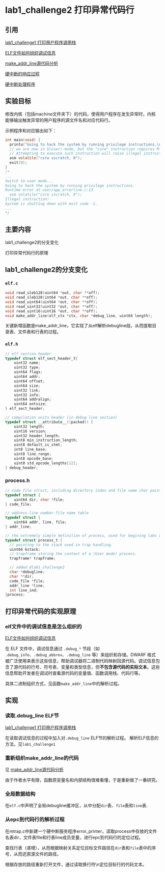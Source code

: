 # lab1_challenge2 打印异常代码行

## 引用
[lab1_challenge1 打印用户程序调用栈](lab/lab1_challenge1.md)

[ELF文件如何组织调试信息](../doc/ELF文件如何组织调试信息.md)

[make_addr_line源代码分析](../code/make_addr_line.md)

[硬中断的响应过程](../doc/硬件对硬中断的响应过程.md)

[硬中断处理程序](../code/硬中断处理程序.md)

## 实验目标
修改内核（包括machine文件夹下）的代码，使得用户程序在发生异常时，内核能够输出触发异常的用户程序的源文件名和对应代码行。

示例程序和对应输出如下：
```c
int main(void) {
  printu("Going to hack the system by running privilege instructions.\n");
  // we are now in U(user)-mode, but the "csrw" instruction requires M-mode privilege.
  // Attempting to execute such instruction will raise illegal instruction exception.
  asm volatile("csrw sscratch, 0");
  exit(0);
}
/*
...
Switch to user mode...
Going to hack the system by running privilege instructions.
Runtime error at user/app_errorline.c:13
  asm volatile("csrw sscratch, 0");
Illegal instruction!
System is shutting down with exit code -1.
...
*/
```

## 主要内容
lab1_challenge2的分支变化

打印异常代码行的原理

## lab1_challenge2的分支变化
### `elf.c`
```cpp
void read_uleb128(uint64 *out, char **off);
void read_sleb128(int64 *out, char **off);
void read_uint64(uint64 *out, char **off);
void read_uint32(uint32 *out, char **off);
void read_uint16(uint16 *out, char **off);
void make_addr_line(elf_ctx *ctx, char *debug_line, uint64 length);
```
关键新增函数是make_addr_line，它实现了从elf解析debugline段，从而提取目录表、文件表和行表的过程。
### `elf.h`
```c
// elf section header
typedef struct elf_sect_header_t{
    uint32 name;
    uint32 type;
    uint64 flags;
    uint64 addr;
    uint64 offset;
    uint64 size;
    uint32 link;
    uint32 info;
    uint64 addralign;
    uint64 entsize;
} elf_sect_header;

// compilation units header (in debug line section)
typedef struct __attribute__((packed)) {
    uint32 length;
    uint16 version;
    uint32 header_length;
    uint8 min_instruction_length;
    uint8 default_is_stmt;
    int8 line_base;
    uint8 line_range;
    uint8 opcode_base;
    uint8 std_opcode_lengths[12];
} debug_header;
```

### process.h
```c
// code file struct, including directory index and file name char pointer
typedef struct {
    uint64 dir; char *file;
} code_file;

// address-line number-file name table
typedef struct {
    uint64 addr, line, file;
} addr_line;

// the extremely simple definition of process, used for begining labs of PKE
typedef struct process_t {
  // pointing to the stack used in trap handling.
  uint64 kstack;
  // trapframe storing the context of a (User mode) process.
  trapframe* trapframe;

  // added @lab1_challenge2
  char *debugline;
  char **dir;
  code_file *file;
  addr_line *line;
  int line_ind;
}process;
```

## 打印异常代码的实现原理

### elf文件中的调试信息是怎么组织的
[ELF文件如何组织调试信息](../doc/ELF文件如何组织调试信息.md)

在 ELF 文件中，调试信息通过 `.debug_*` 节段（如 `.debug_info`、`.debug_abbrev`、`.debug_line` 等）来组织和存储。DWARF 格式被广泛使用来表示这些信息，帮助调试器将二进制代码映射回源代码。调试信息包含了源代码的行号、符号表、变量和类型信息，但**不包含源代码的实际文本**。这些信息帮助开发者在调试时查看源代码的变量值、函数调用栈、代码行等。

具体二进制组织方式，见函数`make_addr_line`中的解析过程。

## 实现
### 读取.debug_line ELF节
[lab1_challenge1 打印用户程序调用栈](lab/lab1_challenge1.md)

在读取调试信息的过程中加入对`.debug_line` ELF节的解析过程。
解析ELF信息的方法，见`lab1_challenge1`

### 重新组织make_addr_line的代码
见 [make_addr_line源代码分析](../code/make_addr_line.md)

由于作者水平有限，函数原变量名和内部结构很难看懂，于是重新做了一番研究。
### 全局数据结构
在`elf.c`中声明了全局debugline缓冲区，从中分配`dir`表、`file`表和`line`表.
### 从epc到代码行的解析过程
在mtrap.c中新建一个硬中断服务程序error_printer，读取process中存放的文件名表dir，文件表file和行表line成员变量，进行epc到代码行的定位过程。

查找行表（递增），从而根据映射关系定位目标文件路径在`dir`表和`file`表中的序号，从而还原源文件的路径。

根据存放的路径重新打开文件，通过读取换行符\n定位目标行的代码文本。

